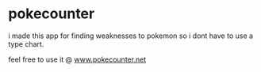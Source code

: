 # pokecounter

i made this app for finding weaknesses to pokemon so i dont have to use a type chart. 

feel free to use it @ www.pokecounter.net
